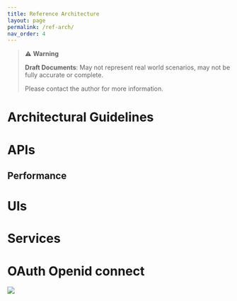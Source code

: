 ```yaml
---
title: Reference Architecture
layout: page
permalink: /ref-arch/
nav_order: 4
---
```



> ⚠️ **Warning**
>  
> **Draft Documents**: May not represent real world scenarios, may not be fully accurate or complete.
>
> Please contact the author for more information.

# Architectural Guidelines

# APIs
## Performance

# UIs

# Services

# OAuth Openid connect
![](https://www.youtube.com/watch?v=t18YB3xDfXI)
